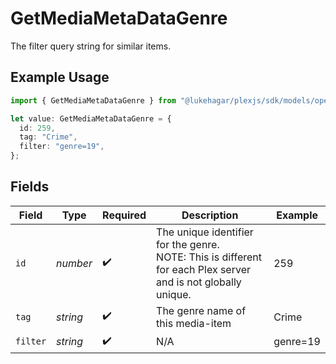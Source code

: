 # GetMediaMetaDataGenre

The filter query string for similar items.

## Example Usage

```typescript
import { GetMediaMetaDataGenre } from "@lukehagar/plexjs/sdk/models/operations";

let value: GetMediaMetaDataGenre = {
  id: 259,
  tag: "Crime",
  filter: "genre=19",
};
```

## Fields

| Field                                                                                                          | Type                                                                                                           | Required                                                                                                       | Description                                                                                                    | Example                                                                                                        |
| -------------------------------------------------------------------------------------------------------------- | -------------------------------------------------------------------------------------------------------------- | -------------------------------------------------------------------------------------------------------------- | -------------------------------------------------------------------------------------------------------------- | -------------------------------------------------------------------------------------------------------------- |
| `id`                                                                                                           | *number*                                                                                                       | :heavy_check_mark:                                                                                             | The unique identifier for the genre.<br/>NOTE: This is different for each Plex server and is not globally unique.<br/> | 259                                                                                                            |
| `tag`                                                                                                          | *string*                                                                                                       | :heavy_check_mark:                                                                                             | The genre name of this media-item<br/>                                                                         | Crime                                                                                                          |
| `filter`                                                                                                       | *string*                                                                                                       | :heavy_check_mark:                                                                                             | N/A                                                                                                            | genre=19                                                                                                       |